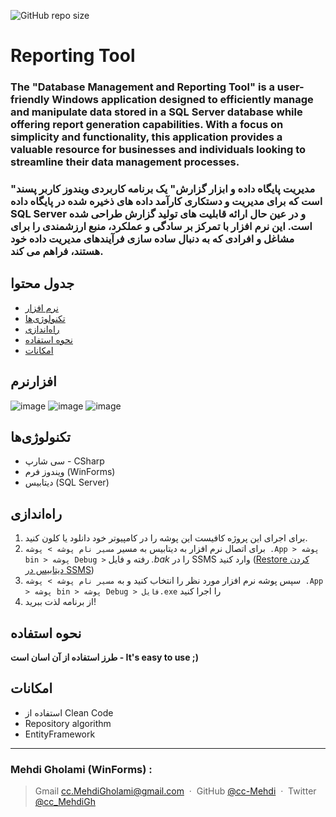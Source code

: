![GitHub repo size](https://img.shields.io/github/repo-size/cc-Mehdi/Library-WPF-)

# Reporting Tool

### The "Database Management and Reporting Tool" is a user-friendly Windows application designed to efficiently manage and manipulate data stored in a SQL Server database while offering report generation capabilities. With a focus on simplicity and functionality, this application provides a valuable resource for businesses and individuals looking to streamline their data management processes.

### "مدیریت پایگاه داده و ابزار گزارش" یک برنامه کاربردی ویندوز کاربر پسند است که برای مدیریت و دستکاری کارآمد داده های ذخیره شده در پایگاه داده SQL Server و در عین حال ارائه قابلیت های تولید گزارش طراحی شده است. این نرم افزار با تمرکز بر سادگی و عملکرد، منبع ارزشمندی را برای مشاغل و افرادی که به دنبال ساده سازی فرآیندهای مدیریت داده خود هستند، فراهم می کند.



## جدول محتوا
* [نرم‌ افزار](#نرمافزار)
* [تکنولوژی‌ها](#تکنولوژیها)
* [راه‌اندازی](#راهاندازی)
* [نحوه استفاده](#نحوه-استفاده)
* [امکانات](#امکانات)

  
## نرم‎‌‎‌افزار
![image](https://github.com/cc-Mehdi/ReportingTool-WinForms/assets/57840939/088fc45a-68ed-4d36-827c-5c825dc45915)
![image](https://github.com/cc-Mehdi/ReportingTool-WinForms/assets/57840939/053950da-ca89-421e-ab20-56a565c1744c)
![image](https://github.com/cc-Mehdi/ReportingTool-WinForms/assets/57840939/722f608d-3abd-4548-8257-428ceb4a4dbd)






## تکنولوژی‌ها
* سی شارپ - CSharp
* ویندوز فرم (WinForms)
* دیتابیس (SQL Server)

## راه‌اندازی
1. برای اجرای این پروژه کافیست این پوشه را در کامپیوتر خود دانلود یا کلون کنید.
2.  برای اتصال نرم افزار به دیتابیس به مسیر `مسیر نام پوشه > پوشه .App > پوشه bin > پوشه Debug >` رفته و فایل *.bak* را در SSMS وارد کنید ([Restore کردن دیتابیس در SSMS](https://github.com/cc-Mehdi/SSMS-Guide/blob/main/PersianGuide.md#%D9%BE%D8%B4%D8%AA%DB%8C%D8%A8%D8%A7%D9%86-%DA%AF%DB%8C%D8%B1%DB%8C-%D9%88-%D8%A8%D8%A7%D8%B2%DB%8C%D8%A7%D8%A8%DB%8C))
3. سپس پوشه نرم افزار مورد نظر را انتخاب کنید و به `مسیر نام پوشه > پوشه .App > پوشه bin > پوشه Debug > فایل.exe` را اجرا کنید
4. از برنامه لذت ببرید!

## نحوه استفاده
**طرز استفاده از آن اسان است - It's easy to use ;)**

## امکانات
* استفاده از Clean Code
* Repository algorithm
* EntityFramework



---
### Mehdi Gholami (WinForms) : 
> Gmail [cc.MehdiGholami@gmail.com](cc.MehdiGholami@gmail.com) &nbsp;&middot;&nbsp;
> GitHub [@cc-Mehdi](https://github.com/cc-Mehdi) &nbsp;&middot;&nbsp;
> Twitter [@cc_MehdiGh](https://twitter.com/cc_mehdigh)
